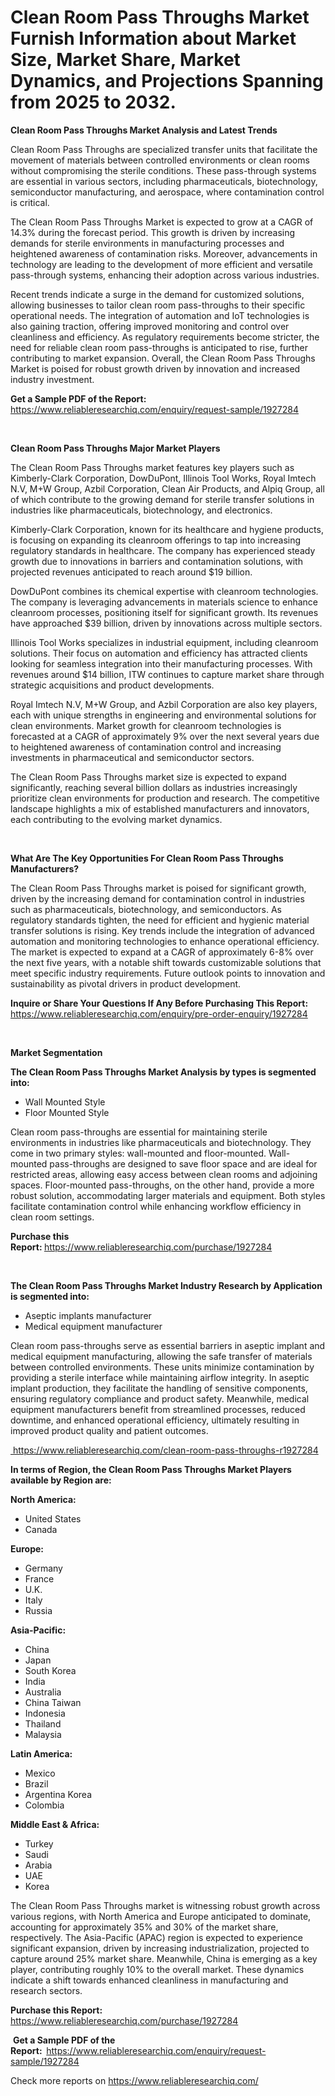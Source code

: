 <p><h1>Clean Room Pass Throughs Market Furnish Information about Market Size, Market Share, Market Dynamics, and Projections Spanning from 2025 to 2032.</h1></p><p><strong>Clean Room Pass Throughs Market Analysis and Latest Trends</strong></p>
<p><p>Clean Room Pass Throughs are specialized transfer units that facilitate the movement of materials between controlled environments or clean rooms without compromising the sterile conditions. These pass-through systems are essential in various sectors, including pharmaceuticals, biotechnology, semiconductor manufacturing, and aerospace, where contamination control is critical.</p><p>The Clean Room Pass Throughs Market is expected to grow at a CAGR of 14.3% during the forecast period. This growth is driven by increasing demands for sterile environments in manufacturing processes and heightened awareness of contamination risks. Moreover, advancements in technology are leading to the development of more efficient and versatile pass-through systems, enhancing their adoption across various industries.</p><p>Recent trends indicate a surge in the demand for customized solutions, allowing businesses to tailor clean room pass-throughs to their specific operational needs. The integration of automation and IoT technologies is also gaining traction, offering improved monitoring and control over cleanliness and efficiency. As regulatory requirements become stricter, the need for reliable clean room pass-throughs is anticipated to rise, further contributing to market expansion. Overall, the Clean Room Pass Throughs Market is poised for robust growth driven by innovation and increased industry investment.</p></p>
<p><strong>Get a Sample PDF of the Report:&nbsp;</strong> <a href="https://www.reliableresearchiq.com/enquiry/request-sample/1927284?utm_campaign=1876&utm_medium=2&utm_source=Github&utm_content=ia&utm_term=15012025&utm_id=clean-room-pass-throughs">https://www.reliableresearchiq.com/enquiry/request-sample/1927284</a></p>
<p>&nbsp;</p>
<p><strong>Clean Room Pass Throughs Major Market Players</strong></p>
<p><p>The Clean Room Pass Throughs market features key players such as Kimberly-Clark Corporation, DowDuPont, Illinois Tool Works, Royal Imtech N.V, M+W Group, Azbil Corporation, Clean Air Products, and Alpiq Group, all of which contribute to the growing demand for sterile transfer solutions in industries like pharmaceuticals, biotechnology, and electronics.</p><p>Kimberly-Clark Corporation, known for its healthcare and hygiene products, is focusing on expanding its cleanroom offerings to tap into increasing regulatory standards in healthcare. The company has experienced steady growth due to innovations in barriers and contamination solutions, with projected revenues anticipated to reach around $19 billion.</p><p>DowDuPont combines its chemical expertise with cleanroom technologies. The company is leveraging advancements in materials science to enhance cleanroom processes, positioning itself for significant growth. Its revenues have approached $39 billion, driven by innovations across multiple sectors.</p><p>Illinois Tool Works specializes in industrial equipment, including cleanroom solutions. Their focus on automation and efficiency has attracted clients looking for seamless integration into their manufacturing processes. With revenues around $14 billion, ITW continues to capture market share through strategic acquisitions and product developments.</p><p>Royal Imtech N.V, M+W Group, and Azbil Corporation are also key players, each with unique strengths in engineering and environmental solutions for clean environments. Market growth for cleanroom technologies is forecasted at a CAGR of approximately 9% over the next several years due to heightened awareness of contamination control and increasing investments in pharmaceutical and semiconductor sectors.</p><p>The Clean Room Pass Throughs market size is expected to expand significantly, reaching several billion dollars as industries increasingly prioritize clean environments for production and research. The competitive landscape highlights a mix of established manufacturers and innovators, each contributing to the evolving market dynamics.</p></p>
<p>&nbsp;</p>
<p><strong>What Are The Key Opportunities For Clean Room Pass Throughs Manufacturers?</strong></p>
<p><p>The Clean Room Pass Throughs market is poised for significant growth, driven by the increasing demand for contamination control in industries such as pharmaceuticals, biotechnology, and semiconductors. As regulatory standards tighten, the need for efficient and hygienic material transfer solutions is rising. Key trends include the integration of advanced automation and monitoring technologies to enhance operational efficiency. The market is expected to expand at a CAGR of approximately 6-8% over the next five years, with a notable shift towards customizable solutions that meet specific industry requirements. Future outlook points to innovation and sustainability as pivotal drivers in product development.</p></p>
<p><strong>Inquire or Share Your Questions If Any Before Purchasing This Report:</strong> <a href="https://www.reliableresearchiq.com/enquiry/pre-order-enquiry/1927284?utm_campaign=1876&utm_medium=2&utm_source=Github&utm_content=ia&utm_term=15012025&utm_id=clean-room-pass-throughs">https://www.reliableresearchiq.com/enquiry/pre-order-enquiry/1927284</a></p>
<p>&nbsp;</p>
<p><strong>Market Segmentation</strong></p>
<p><strong>The Clean Room Pass Throughs Market Analysis by types is segmented into:</strong></p>
<p><ul><li>Wall Mounted Style</li><li>Floor Mounted Style</li></ul></p>
<p><p>Clean room pass-throughs are essential for maintaining sterile environments in industries like pharmaceuticals and biotechnology. They come in two primary styles: wall-mounted and floor-mounted. Wall-mounted pass-throughs are designed to save floor space and are ideal for restricted areas, allowing easy access between clean rooms and adjoining spaces. Floor-mounted pass-throughs, on the other hand, provide a more robust solution, accommodating larger materials and equipment. Both styles facilitate contamination control while enhancing workflow efficiency in clean room settings.</p></p>
<p><strong>Purchase this Report:&nbsp;</strong><a href="https://www.reliableresearchiq.com/purchase/1927284?utm_campaign=1876&utm_medium=2&utm_source=Github&utm_content=ia&utm_term=15012025&utm_id=clean-room-pass-throughs">https://www.reliableresearchiq.com/purchase/1927284</a></p>
<p>&nbsp;</p>
<p><strong>The Clean Room Pass Throughs Market Industry Research by Application is segmented into:</strong></p>
<p><ul><li>Aseptic implants manufacturer</li><li>Medical equipment manufacturer</li></ul></p>
<p><p>Clean room pass-throughs serve as essential barriers in aseptic implant and medical equipment manufacturing, allowing the safe transfer of materials between controlled environments. These units minimize contamination by providing a sterile interface while maintaining airflow integrity. In aseptic implant production, they facilitate the handling of sensitive components, ensuring regulatory compliance and product safety. Meanwhile, medical equipment manufacturers benefit from streamlined processes, reduced downtime, and enhanced operational efficiency, ultimately resulting in improved product quality and patient outcomes.</p></p>
<p><a href="https://www.reliableresearchiq.com/clean-room-pass-throughs-r1927284?utm_campaign=1876&utm_medium=2&utm_source=Github&utm_content=ia&utm_term=15012025&utm_id=clean-room-pass-throughs">&nbsp;https://www.reliableresearchiq.com/clean-room-pass-throughs-r1927284</a></p>
<p><strong>In terms of Region, the Clean Room Pass Throughs Market Players available by Region are:</strong></p>
<p>
    <p> <strong> North America: </strong>
        <ul>
            <li>United States</li>
            <li>Canada</li>
        </ul>
        </p> 
    <p> <strong> Europe: </strong>
        <ul>
            <li>Germany</li>
            <li>France</li>
            <li>U.K.</li>
            <li>Italy</li>
            <li>Russia</li>
        </ul>
        </p> 
    <p> <strong> Asia-Pacific: </strong>
        <ul>
            <li>China</li>
            <li>Japan</li>
            <li>South Korea</li>
            <li>India</li>
            <li>Australia</li>
            <li>China Taiwan</li>
            <li>Indonesia</li>
            <li>Thailand</li>
            <li>Malaysia</li>
        </ul>
        </p> 
    <p> <strong> Latin America: </strong>
        <ul>
            <li>Mexico</li>
            <li>Brazil</li>
            <li>Argentina Korea</li>
            <li>Colombia</li>
        </ul>
        </p> 
    <p> <strong> Middle East & Africa: </strong>
        <ul>
            <li>Turkey</li>
            <li>Saudi</li>
            <li>Arabia</li>
            <li>UAE</li>
            <li>Korea</li>
        </ul>
    </p>
    </p>
<p><p>The Clean Room Pass Throughs market is witnessing robust growth across various regions, with North America and Europe anticipated to dominate, accounting for approximately 35% and 30% of the market share, respectively. The Asia-Pacific (APAC) region is expected to experience significant expansion, driven by increasing industrialization, projected to capture around 25% market share. Meanwhile, China is emerging as a key player, contributing roughly 10% to the overall market. These dynamics indicate a shift towards enhanced cleanliness in manufacturing and research sectors.</p></p>
<p><strong>Purchase this Report: </strong><a href="https://www.reliableresearchiq.com/purchase/1927284?utm_campaign=1876&utm_medium=2&utm_source=Github&utm_content=ia&utm_term=15012025&utm_id=clean-room-pass-throughs">https://www.reliableresearchiq.com/purchase/1927284</a></p>
<p>&nbsp;<strong>Get a Sample PDF of the Report:&nbsp;&nbsp;</strong><a href="https://www.reliableresearchiq.com/enquiry/request-sample/1927284?utm_campaign=1876&utm_medium=2&utm_source=Github&utm_content=ia&utm_term=15012025&utm_id=clean-room-pass-throughs">https://www.reliableresearchiq.com/enquiry/request-sample/1927284</a></p>
<p><strong></strong></p>
<p>Check more reports on <a href="https://www.reliableresearchiq.com/?utm_campaign=1876&utm_medium=2&utm_source=Github&utm_content=ia&utm_term=15012025&utm_id=clean-room-pass-throughs">https://www.reliableresearchiq.com/</a></p>